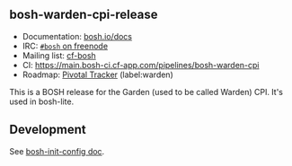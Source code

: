 ## bosh-warden-cpi-release

* Documentation: [bosh.io/docs](https://bosh.io/docs)
* IRC: [`#bosh` on freenode](https://webchat.freenode.net/?channels=bosh)
* Mailing list: [cf-bosh](https://lists.cloudfoundry.org/pipermail/cf-bosh)
* CI: <https://main.bosh-ci.cf-app.com/pipelines/bosh-warden-cpi>
* Roadmap: [Pivotal Tracker](https://www.pivotaltracker.com/n/projects/1133984) (label:warden)

This is a BOSH release for the Garden (used to be called Warden) CPI. It's used in bosh-lite.

## Development

See [bosh-init-config doc](docs/bosh-init-config.md).
